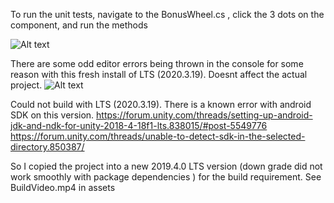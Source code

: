 
To run the unit tests, navigate to the BonusWheel.cs , click the 3 dots on the component, and run the methods


![Alt text](relative/Assets/UnitTests.PNG "UnitTests")


There are some odd editor errors being thrown in the console for some reason with this fresh install of LTS (2020.3.19).
Doesnt affect the actual project.
![Alt text](relative/Assets/UnknownUnityEditorErrors.PNG "UnknownUnityEditorErrors")

Could not build with  LTS (2020.3.19). There is a known error with android SDK on this version.
https://forum.unity.com/threads/setting-up-android-jdk-and-ndk-for-unity-2018-4-18f1-lts.838015/#post-5549776
https://forum.unity.com/threads/unable-to-detect-sdk-in-the-selected-directory.850387/

So I copied the project into a new 2019.4.0 LTS version (down grade did not work smoothly with package dependencies ) for the build requirement.
See BuildVideo.mp4 in assets